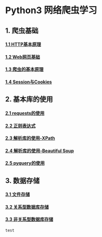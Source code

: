 # Python3 网络爬虫学习

## 1. 爬虫基础

#### [1.1 HTTP基本原理](https://github.com/weylin0714/WebSpider/blob/master/ch01/HTTP%E5%9F%BA%E6%9C%AC%E5%8E%9F%E7%90%86.md)

#### [1.2 Web网页基础](https://github.com/weylin0714/WebSpider/blob/master/ch01/Web%E7%BD%91%E9%A1%B5%E5%9F%BA%E7%A1%80.md)

#### [1.3 爬虫的基本原理](https://github.com/weylin0714/WebSpider/blob/master/ch01/%E7%88%AC%E8%99%AB%E7%9A%84%E5%9F%BA%E6%9C%AC%E5%8E%9F%E7%90%86.md)

#### [1.4 Session与Cookies](https://github.com/weylin0714/WebSpider/blob/master/ch01/Session%E4%B8%8ECookies.md)

## 2. 基本库的使用

#### [2.1 requests的使用](https://nbviewer.jupyter.org/github/weylin0714/WebSpider/blob/master/ch02/requests的使用.ipynb)

#### [2.2 正则表达式](https://github.com/weylin0714/WebSpider/blob/master/ch02/%E6%AD%A3%E5%88%99%E8%A1%A8%E8%BE%BE%E5%BC%8F.md)

#### [2.3 解析库的使用-XPath](https://nbviewer.jupyter.org/github/weylin0714/WebSpider/blob/master/ch02/%E8%A7%A3%E6%9E%90%E5%BA%93%E7%9A%84%E4%BD%BF%E7%94%A8-XPath.ipynb)

#### [2.4 解析库的使用-Beautiful Soup](https://nbviewer.jupyter.org/github/weylin0714/WebSpider/blob/master/ch02/%E8%A7%A3%E6%9E%90%E5%BA%93%E7%9A%84%E4%BD%BF%E7%94%A8-Beautiful%20Soup.ipynb)

#### [2.5 pyquery的使用](https://nbviewer.jupyter.org/github/weylin0714/WebSpider/blob/master/ch02/%E8%A7%A3%E6%9E%90%E5%BA%93%E7%9A%84%E4%BD%BF%E7%94%A8-pyquery.ipynb)

## 3. 数据存储

#### [3.1 文件存储](https://github.com/weylin0714/WebSpider/blob/master/ch03/%E6%96%87%E4%BB%B6%E5%AD%98%E5%82%A8.md)

#### [3.2 关系型数据库存储](https://github.com/weylin0714/WebSpider/blob/master/ch03/%E5%85%B3%E7%B3%BB%E5%9E%8B%E6%95%B0%E6%8D%AE%E5%BA%93%E5%AD%98%E5%82%A8.md)

#### [3.3 非关系型数据库存储](https://github.com/weylin0714/WebSpider/blob/master/ch03/%E9%9D%9E%E5%85%B3%E7%B3%BB%E5%9E%8B%E6%95%B0%E6%8D%AE%E5%BA%93%E5%AD%98%E5%82%A8.md)

`test`

